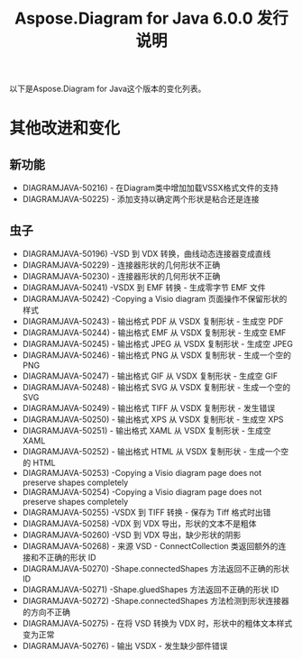 ﻿---
title: Aspose.Diagram for Java 6.0.0 发行说明
type: docs
weight: 120
url: /zh/java/aspose-diagram-for-java-6-0-0-release-notes/
---
以下是Aspose.Diagram for Java这个版本的变化列表。
# **其他改进和变化**
## **新功能**
- DIAGRAMJAVA-50216) - 在Diagram类中增加加载VSSX格式文件的支持
- DIAGRAMJAVA-50225) - 添加支持以确定两个形状是粘合还是连接
## **虫子**
- DIAGRAMJAVA-50196) -VSD 到 VDX 转换，曲线动态连接器变成直线
- DIAGRAMJAVA-50229) - 连接器形状的几何形状不正确
- DIAGRAMJAVA-50230) - 连接器形状的几何形状不正确
- DIAGRAMJAVA-50241) -VSDX 到 EMF 转换 - 生成零字节 EMF 文件
- DIAGRAMJAVA-50242) -Copying a Visio diagram 页面操作不保留形状的样式
- DIAGRAMJAVA-50243) - 输出格式 PDF 从 VSDX 复制形状 - 生成空 PDF
- DIAGRAMJAVA-50244) - 输出格式 EMF 从 VSDX 复制形状 - 生成空 EMF
- DIAGRAMJAVA-50245) - 输出格式 JPEG 从 VSDX 复制形状 - 生成空 JPEG
- DIAGRAMJAVA-50246) - 输出格式 PNG 从 VSDX 复制形状 - 生成一个空的 PNG
- DIAGRAMJAVA-50247) - 输出格式 GIF 从 VSDX 复制形状 - 生成空 GIF
- DIAGRAMJAVA-50248) - 输出格式 SVG 从 VSDX 复制形状 - 生成一个空的 SVG
- DIAGRAMJAVA-50249) - 输出格式 TIFF 从 VSDX 复制形状 - 发生错误
- DIAGRAMJAVA-50250) - 输出格式 XPS 从 VSDX 复制形状 - 生成空 XPS
- DIAGRAMJAVA-50251) - 输出格式 XAML 从 VSDX 复制形状 - 生成空 XAML
- DIAGRAMJAVA-50252) - 输出格式 HTML 从 VSDX 复制形状 - 生成一个空的 HTML
- DIAGRAMJAVA-50253) -Copying a Visio diagram page does not preserve shapes completely
- DIAGRAMJAVA-50254) -Copying a Visio diagram page does not preserve shapes completely
- DIAGRAMJAVA-50255) -VSDX 到 TIFF 转换 - 保存为 Tiff 格式时出错
- DIAGRAMJAVA-50258) -VDX 到 VDX 导出，形状的文本不是粗体
- DIAGRAMJAVA-50260) -VSD 到 VDX 导出，缺少形状的阴影
- DIAGRAMJAVA-50268) - 来源 VSD - ConnectCollection 类返回额外的连接和不正确的形状 ID
- DIAGRAMJAVA-50270) -Shape.connectedShapes 方法返回不正确的形状 ID
- DIAGRAMJAVA-50271) -Shape.gluedShapes 方法返回不正确的形状 ID
- DIAGRAMJAVA-50272) -Shape.connectedShapes 方法检测到形状连接器的方向不正确
- DIAGRAMJAVA-50275) - 在将 VSD 转换为 VDX 时，形状中的粗体文本样式变为正常
- DIAGRAMJAVA-50276) - 输出 VSDX - 发生缺少部件错误
